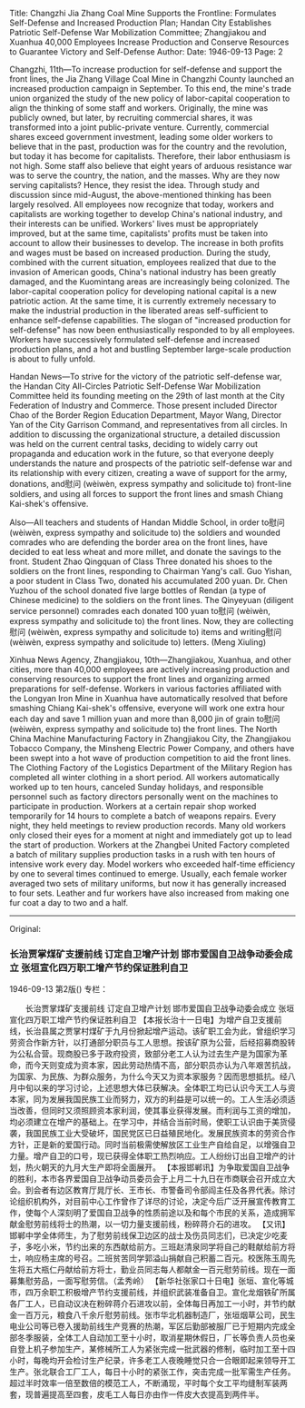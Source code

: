 Title: Changzhi Jia Zhang Coal Mine Supports the Frontline: Formulates Self-Defense and Increased Production Plan; Handan City Establishes Patriotic Self-Defense War Mobilization Committee; Zhangjiakou and Xuanhua 40,000 Employees Increase Production and Conserve Resources to Guarantee Victory and Self-Defense
Author:
Date: 1946-09-13
Page: 2

Changzhi, 11th—To increase production for self-defense and support the front lines, the Jia Zhang Village Coal Mine in Changzhi County launched an increased production campaign in September. To this end, the mine's trade union organized the study of the new policy of labor-capital cooperation to align the thinking of some staff and workers. Originally, the mine was publicly owned, but later, by recruiting commercial shares, it was transformed into a joint public-private venture. Currently, commercial shares exceed government investment, leading some older workers to believe that in the past, production was for the country and the revolution, but today it has become for capitalists. Therefore, their labor enthusiasm is not high. Some staff also believe that eight years of arduous resistance war was to serve the country, the nation, and the masses. Why are they now serving capitalists? Hence, they resist the idea. Through study and discussion since mid-August, the above-mentioned thinking has been largely resolved. All employees now recognize that today, workers and capitalists are working together to develop China's national industry, and their interests can be unified. Workers' lives must be appropriately improved, but at the same time, capitalists' profits must be taken into account to allow their businesses to develop. The increase in both profits and wages must be based on increased production. During the study, combined with the current situation, employees realized that due to the invasion of American goods, China's national industry has been greatly damaged, and the Kuomintang areas are increasingly being colonized. The labor-capital cooperation policy for developing national capital is a new patriotic action. At the same time, it is currently extremely necessary to make the industrial production in the liberated areas self-sufficient to enhance self-defense capabilities. The slogan of "increased production for self-defense" has now been enthusiastically responded to by all employees. Workers have successively formulated self-defense and increased production plans, and a hot and bustling September large-scale production is about to fully unfold.

Handan News—To strive for the victory of the patriotic self-defense war, the Handan City All-Circles Patriotic Self-Defense War Mobilization Committee held its founding meeting on the 29th of last month at the City Federation of Industry and Commerce. Those present included Director Chao of the Border Region Education Department, Mayor Wang, Director Yan of the City Garrison Command, and representatives from all circles. In addition to discussing the organizational structure, a detailed discussion was held on the current central tasks, deciding to widely carry out propaganda and education work in the future, so that everyone deeply understands the nature and prospects of the patriotic self-defense war and its relationship with every citizen, creating a wave of support for the army, donations, and慰问 (wèiwèn, express sympathy and solicitude to) front-line soldiers, and using all forces to support the front lines and smash Chiang Kai-shek's offensive.

Also—All teachers and students of Handan Middle School, in order to慰问 (wèiwèn, express sympathy and solicitude to) the soldiers and wounded comrades who are defending the border area on the front lines, have decided to eat less wheat and more millet, and donate the savings to the front. Student Zhao Qingquan of Class Three donated his shoes to the soldiers on the front lines, responding to Chairman Yang's call. Guo Yishan, a poor student in Class Two, donated his accumulated 200 yuan. Dr. Chen Yuzhou of the school donated five large bottles of Rendan (a type of Chinese medicine) to the soldiers on the front lines. The Qinyeyuan (diligent service personnel) comrades each donated 100 yuan to慰问 (wèiwèn, express sympathy and solicitude to) the front lines. Now, they are collecting慰问 (wèiwèn, express sympathy and solicitude to) items and writing慰问 (wèiwèn, express sympathy and solicitude to) letters. (Meng Xiuling)

Xinhua News Agency, Zhangjiakou, 10th—Zhangjiakou, Xuanhua, and other cities, more than 40,000 employees are actively increasing production and conserving resources to support the front lines and organizing armed preparations for self-defense. Workers in various factories affiliated with the Longyan Iron Mine in Xuanhua have automatically resolved that before smashing Chiang Kai-shek's offensive, everyone will work one extra hour each day and save 1 million yuan and more than 8,000 jin of grain to慰问 (wèiwèn, express sympathy and solicitude to) the front lines. The North China Machine Manufacturing Factory in Zhangjiakou City, the Zhangjiakou Tobacco Company, the Minsheng Electric Power Company, and others have been swept into a hot wave of production competition to aid the front lines. The Clothing Factory of the Logistics Department of the Military Region has completed all winter clothing in a short period. All workers automatically worked up to ten hours, canceled Sunday holidays, and responsible personnel such as factory directors personally went on the machines to participate in production. Workers at a certain repair shop worked temporarily for 14 hours to complete a batch of weapons repairs. Every night, they held meetings to review production records. Many old workers only closed their eyes for a moment at night and immediately got up to lead the start of production. Workers at the Zhangbei United Factory completed a batch of military supplies production tasks in a rush with ten hours of intensive work every day. Model workers who exceeded half-time efficiency by one to several times continued to emerge. Usually, each female worker averaged two sets of military uniforms, but now it has generally increased to four sets. Leather and fur workers have also increased from making one fur coat a day to two and a half.



<hr /> 

Original: 


### 长治贾掌煤矿支援前线  订定自卫增产计划  邯市爱国自卫战争动委会成立  张垣宣化四万职工增产节约保证胜利自卫

1946-09-13
第2版()
专栏：

　　长治贾掌煤矿支援前线
    订定自卫增产计划
    邯市爱国自卫战争动委会成立
    张垣宣化四万职工增产节约保证胜利自卫
    【本报长治十一日电】为增产自卫支援前线，长治县属之贾掌村煤矿于九月份掀起增产运动。该矿职工会为此，曾组织学习劳资合作新方针，以打通部分职员与工人思想。按该矿原为公营，后经招募商股转为公私合营。现商股已多于政府投资，致部分老工人认为过去生产是为国家为革命，而今天则变成为资本家，因此劳动热情不高，部分职员亦认为八年艰苦抗战，为国家、为民族、为群众服务，为什么今天又为资本家服务？因而思想抵抗。经八月中旬以来的学习讨论，上述思想大体已获解决。全体职工均已认识今天工人与资本家，同为发展我国民族工业而努力，双方的利益是可以统一的。工人生活必须适当改善，但同时又须照顾资本家利润，使其事业获得发展。而利润与工资的增加，均必须建立在增产的基础上。在学习中，并结合当前时局，使职工认识由于美货侵袭，我国民族工业大受破坏，国民党区已日益殖民地化。发展民族资本的劳资合作方针，正是新的爱国行动。同时当前极需使解放区工业生产自给自足，以增强自卫力量。增产自卫的口号，现已获得全体职工热烈响应。工人纷纷订出自卫增产的计划，热火朝天的九月大生产即将全面展开。
    【本报邯郸讯】为争取爱国自卫战争的胜利，本市各界爱国自卫战争动员委员会于上月二十九日在市商联会召开成立大会。到会者有边区教育厅晁厅长、王市长、市警备司令部阎主任及各界代表。除讨论组织机构外，对目前中心工作曾作了详尽的讨论，决定今后广泛开展宣传教育工作，使每个人深刻明了爱国自卫战争的性质前途以及和每个市民的关系，造成拥军献金慰劳前线将士的热潮，以一切力量支援前线，粉碎蒋介石的进攻。
    【又讯】邯郸中学全体师生，为了慰劳前线保卫边区的战士及伤员同志们，已决定少吃麦子，多吃小米，节约出来的东西献给前方。三班赵清泉同学将自己的鞋献给前方将士，响应杨主席的号召。二班贫苦同学郭溢山捐献自己积蓄二百元。校医陈玉周先生将五大瓶仁丹献给前方将士，勤业员同志每人都献金一百元慰劳前线。现在一面募集慰劳品，一面写慰劳信。（孟秀岭）
    【新华社张家口十日电】张垣、宣化等城市，四万余职工积极增产节约支援前线，并组织武装准备自卫。宣化龙烟铁矿所属各厂工人，已自动议决在粉碎蒋介石进攻以前，全体每日再加工一小时，并节约献金一百万元，粮食八千余斤慰劳前线。张市华北机器制造厂，张垣烟草公司，民生电业公司等已卷入援助前线生产竞赛的热潮，军区后勤部被服厂已于短期内完成全部冬季服装，全体工人自动加工至十小时，取消星期休假日，厂长等负责人员也亲自登上机子参加生产，某修械所工人为紧张完成一批武器的修制，临时加工至十四小时，每晚均开会检讨生产纪录，许多老工人夜晚睡觉只合一合眼即起来领导开工生产。张北联合工厂工人，每日十小时的紧张工作，突击完成一批军需生产任务。超过半时效率一倍至数倍的模范工人，不断涌现，平时每个女工平均缝制军装两套，现普遍提高至四套，皮毛工人每日亦由作一件皮大衣提高到两件半。
